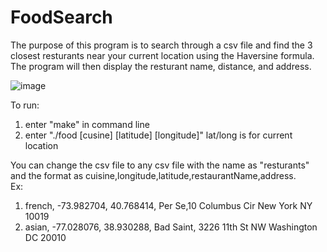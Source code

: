 # FoodSearch
The purpose of this program is to search through a csv file and find the 3 closest resturants near your current location using the  Haversine formula. The program will then display the resturant name, distance, and address.

![image](https://user-images.githubusercontent.com/42918033/44961083-d8e73480-aed8-11e8-89cd-b7058fb74f8e.png)

To run: 
1) enter "make" in command line
2) enter "./food [cusine] [latitude] [longitude]" lat/long is for current location
  
You can change the csv file to any csv file with the name as "resturants" and the format as cuisine,longitude,latitude,restaurantName,address.   
Ex: 
  1) french, -73.982704, 40.768414, Per Se,10 Columbus Cir New York NY 10019 
  2) asian, -77.028076, 38.930288, Bad Saint, 3226 11th St NW Washington DC 20010
  
  



